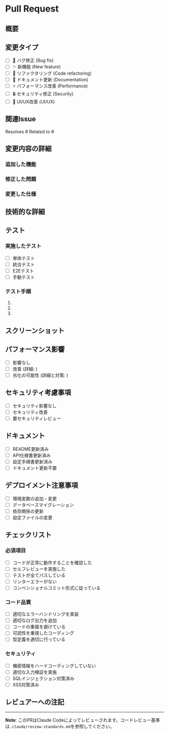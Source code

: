 # Pull Request

## 概要

<!-- このPRの目的と変更内容を簡潔に説明してください -->

## 変更タイプ

- [ ] 🐛 バグ修正 (Bug fix)
- [ ] ✨ 新機能 (New feature)
- [ ] 🔧 リファクタリング (Code refactoring)
- [ ] 📝 ドキュメント更新 (Documentation)
- [ ] ⚡ パフォーマンス改善 (Performance)
- [ ] 🔒 セキュリティ修正 (Security)
- [ ] 🎨 UI/UX改善 (UI/UX)

## 関連Issue

<!-- 関連するIssue番号を記載 -->

Resolves # Related to #

## 変更内容の詳細

<!-- 具体的な変更内容を説明してください -->

### 追加した機能

### 修正した問題

### 変更した仕様

## 技術的な詳細

<!-- 実装アプローチ、アーキテクチャ変更、使用した技術など -->

## テスト

### 実施したテスト

- [ ] 単体テスト
- [ ] 統合テスト
- [ ] E2Eテスト
- [ ] 手動テスト

### テスト手順

<!-- レビュアーがテストを再現できるよう具体的な手順を記載 -->

1.
2.
3.

## スクリーンショット

<!-- UI変更がある場合は、変更前後のスクリーンショットを添付 -->

## パフォーマンス影響

<!-- パフォーマンスへの影響があれば記載 -->

- [ ] 影響なし
- [ ] 改善 (詳細: )
- [ ] 劣化の可能性 (詳細と対策: )

## セキュリティ考慮事項

<!-- セキュリティに関する変更や考慮事項 -->

- [ ] セキュリティ影響なし
- [ ] セキュリティ改善
- [ ] 要セキュリティレビュー

## ドキュメント

<!-- 更新が必要なドキュメント -->

- [ ] README更新済み
- [ ] API仕様書更新済み
- [ ] 設定手順書更新済み
- [ ] ドキュメント更新不要

## デプロイメント注意事項

<!-- デプロイ時に必要な作業や注意点 -->

- [ ] 環境変数の追加・変更
- [ ] データベースマイグレーション
- [ ] 依存関係の更新
- [ ] 設定ファイルの変更

## チェックリスト

### 必須項目

- [ ] コードが正常に動作することを確認した
- [ ] セルフレビューを実施した
- [ ] テストが全てパスしている
- [ ] リンターエラーがない
- [ ] コンベンショナルコミット形式に従っている

### コード品質

- [ ] 適切なエラーハンドリングを実装
- [ ] 適切なログ出力を追加
- [ ] コードの重複を避けている
- [ ] 可読性を重視したコーディング
- [ ] 型定義を適切に行っている

### セキュリティ

- [ ] 機密情報をハードコーディングしていない
- [ ] 適切な入力検証を実施
- [ ] SQLインジェクション対策済み
- [ ] XSS対策済み

## レビュアーへの注記

<!-- レビュー時に特に見てほしいポイントや懸念事項 -->

---

**Note**: このPRはClaude
Codeによってレビューされます。コードレビュー基準は`.claude/review-standards.md`を参照してください。
